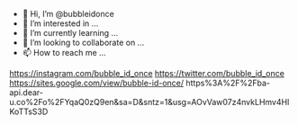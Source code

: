 - 👋 Hi, I’m @bubbleidonce
- 👀 I’m interested in ...
- 🌱 I’m currently learning ...
- 💞️ I’m looking to collaborate on ...
- 📫 How to reach me ...

<!---
bubbleidonce/bubbleidonce is a ✨ special ✨ repository because its `README.md` (this file) appears on your GitHub profile.
You can click the Preview link to take a look at your changes.
--->
https://instagram.com/bubble_id_once
https://twitter.com/bubble_id_once
https://sites.google.com/view/bubble-id-once/
https%3A%2F%2Fba-api.dear-u.co%2Fo%2FYqaQ0zQ9en&sa=D&sntz=1&usg=AOvVaw07z4nvkLHmv4HlKoTTsS3D
